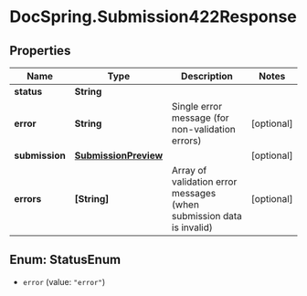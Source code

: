 # DocSpring.Submission422Response

## Properties

Name | Type | Description | Notes
------------ | ------------- | ------------- | -------------
**status** | **String** |  | 
**error** | **String** | Single error message (for non-validation errors) | [optional] 
**submission** | [**SubmissionPreview**](SubmissionPreview.md) |  | [optional] 
**errors** | **[String]** | Array of validation error messages (when submission data is invalid) | [optional] 



## Enum: StatusEnum


* `error` (value: `"error"`)




